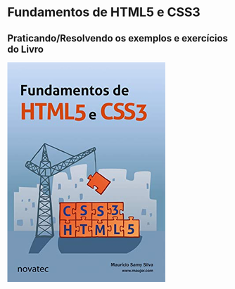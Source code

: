# Fundamentos de HTML5 e CSS3
## Praticando/Resolvendo os exemplos e exercícios do Livro

![Capa Livro](https://github.com/alansousa92/Fund_html5_css3_book/blob/main/fundHtml5CSS3.jpg)
